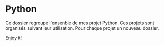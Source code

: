 # Python
Ce dossier regroupe l'ensenble de mes projet Python.
Ces projets sont organisés suivant leur utilisation.
Pour chaque projet un nouveau dossier.

Enjoy it!
